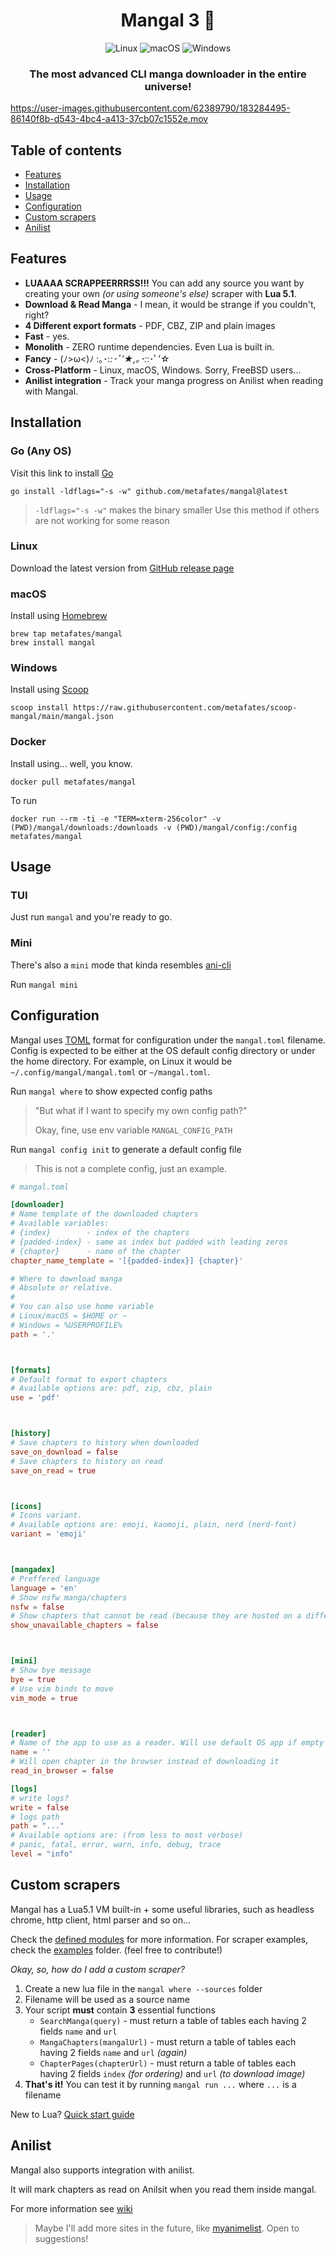 <h1 align="center">Mangal 3 📜</h1>

<p align="center">
    <img alt="Linux" src="https://img.shields.io/badge/Linux-FCC624?style=for-the-badge&logo=linux&logoColor=black">
    <img alt="macOS" src="https://img.shields.io/badge/mac%20os-000000?style=for-the-badge&logo=macos&logoColor=F0F0F0">
    <img alt="Windows" src="https://img.shields.io/badge/Windows-0078D6?style=for-the-badge&logo=windows&logoColor=white">
</p>

<h3 align="center">
    The most advanced CLI manga downloader in the entire universe!
</h3>

https://user-images.githubusercontent.com/62389790/183284495-86140f8b-d543-4bc4-a413-37cb07c1552e.mov


## Table of contents
- [Features](#features)
- [Installation](#installation)
- [Usage](#usage)
- [Configuration](#configuration)
- [Custom scrapers](#custom-scrapers)
- [Anilist](#anilist)

## Features

- __LUAAAA SCRAPPEERRRSS!!!__ You can add any source you want by creating your own _(or using someone's else)_ scraper with __Lua 5.1__.
- __Download & Read Manga__ - I mean, it would be strange if you couldn't, right?
- __4 Different export formats__ - PDF, CBZ, ZIP and plain images
- __Fast__ - yes. 
- __Monolith__ - ZERO runtime dependencies. Even Lua is built in.
- __Fancy__ - (ﾉ>ω<)ﾉ :｡･:*:･ﾟ’★,｡･:*:･ﾟ’☆
- __Cross-Platform__ - Linux, macOS, Windows. Sorry, FreeBSD users...
- __Anilist integration__ - Track your manga progress on Anilist when reading with Mangal.

## Installation

### Go (Any OS)

Visit this link to install [Go](https://go.dev/doc/install)

    go install -ldflags="-s -w" github.com/metafates/mangal@latest

> `-ldflags="-s -w"` makes the binary smaller
> Use this method if others are not working for some reason


### Linux

Download the latest version from [GitHub release page](https://github.com/metafates/mangal/releases/latest)

### macOS

Install using [Homebrew](https://brew.sh/)

    brew tap metafates/mangal
    brew install mangal

### Windows

Install using [Scoop](https://scoop.sh/)

    scoop install https://raw.githubusercontent.com/metafates/scoop-mangal/main/mangal.json

### Docker

Install using... well, you know.

    docker pull metafates/mangal

To run

    docker run --rm -ti -e "TERM=xterm-256color" -v (PWD)/mangal/downloads:/downloads -v (PWD)/mangal/config:/config metafates/mangal

## Usage

### TUI

Just run `mangal` and you're ready to go.

### Mini

There's also a `mini` mode that kinda resembles [ani-cli](https://github.com/pystardust/ani-cli)

Run `mangal mini`

## Configuration

Mangal uses [TOML](https://toml.io) format for configuration under the `mangal.toml` filename.
Config is expected to be either at the OS default config directory or under the home directory.
For example, on Linux it would be `~/.config/mangal/mangal.toml` or `~/mangal.toml`.

Run `mangal where` to show expected config paths

> "But what if I want to specify my own config path?"
> 
> Okay, fine, use env variable `MANGAL_CONFIG_PATH`

Run `mangal config init` to generate a default config file

> This is not a complete config, just an example.
```toml
# mangal.toml

[downloader]
# Name template of the downloaded chapters
# Available variables:
# {index}        - index of the chapters
# {padded-index} - same as index but padded with leading zeros
# {chapter}      - name of the chapter
chapter_name_template = '[{padded-index}] {chapter}'

# Where to download manga
# Absolute or relative.
#
# You can also use home variable 
# Linux/macOS = $HOME or ~
# Windows = %USERPROFILE%
path = '.'



[formats]
# Default format to export chapters
# Available options are: pdf, zip, cbz, plain
use = 'pdf'



[history]
# Save chapters to history when downloaded
save_on_download = false
# Save chapters to history on read
save_on_read = true



[icons]
# Icons variant.
# Available options are: emoji, kaomoji, plain, nerd (nerd-font)
variant = 'emoji'



[mangadex]
# Preffered language
language = 'en'
# Show nsfw manga/chapters
nsfw = false
# Show chapters that cannot be read (because they are hosted on a different site)
show_unavailable_chapters = false



[mini]
# Show bye message
bye = true
# Use vim binds to move
vim_mode = true



[reader]
# Name of the app to use as a reader. Will use default OS app if empty
name = ''
# Will open chapter in the browser instead of downloading it
read_in_browser = false

[logs]
# write logs?
write = false
# logs path
path = "..."
# Available options are: (from less to most verbose)
# panic, fatal, error, warn, info, debug, trace
level = "info"
```

## Custom scrapers

Mangal has a Lua5.1 VM built-in + some useful libraries, such as headless chrome, http client, html parser and so on...

Check the [defined modules](luamodules) for more information.
For scraper examples, check the [examples](examples) folder. (feel free to contribute!)

_Okay, so, how do I add a custom scraper?_

1. Create a new lua file in the `mangal where --sources` folder
2. Filename will be used as a source name
3. Your script __must__ contain __3__ essential functions
   - `SearchManga(query)` - must return a table of tables each having 2 fields `name` and `url`
   - `MangaChapters(mangalUrl)` - must return a table of tables each having 2 fields `name` and `url` _(again)_
   - `ChapterPages(chapterUrl)` - must return a table of tables each having 2 fields `index` _(for ordering)_ and `url` _(to download image)_
4. __That's it!__ You can test it by running `mangal run ...` where `...` is a filename

New to Lua? [Quick start guide](https://learnxinyminutes.com/docs/lua/)

## Anilist

Mangal also supports integration with anilist.

It will mark chapters as read on Anilsit when you read them inside mangal.

For more information see [wiki](https://github.com/metafates/mangal/wiki/Anilist-Integration)

> Maybe I'll add more sites in the future, like [myanimelist](https://myanimelist.net/). Open to suggestions!
